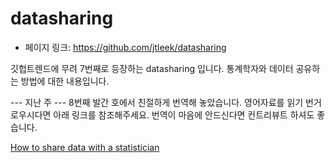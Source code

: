 # datasharing
 - 페이지 링크: https://github.com/jtleek/datasharing

깃헙트렌드에 무려 7번째로 등장하는 datasharing 입니다.
통계학자와 데이터 공유하는 방법에 대한 내용입니다.

--- 지난 주 ---
8번째 발간 호에서 친절하게 번역해 놓았습니다. 영어자료를 읽기 번거로우시다면 아래 링크를 참조해주세요. 번역이 마음에 안드신다면 컨트리뷰트 하셔도 좋습니다.

[How to share data with a statistician](https://github.com/TeamSEGO/github-trend-kr/blob/master/009_201504-weekly/009-07_datasharing.md)
 